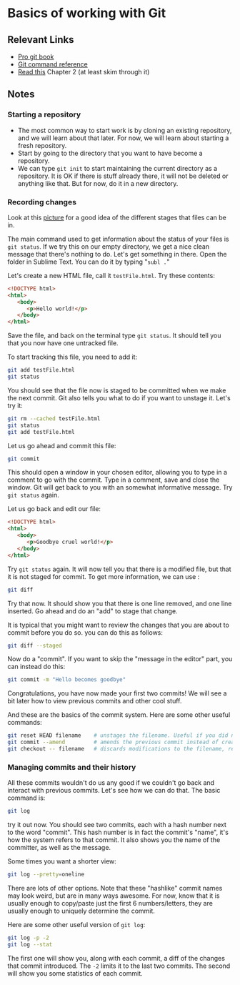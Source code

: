 # Basics of working with Git

## Relevant Links

- [Pro git book](http://git-scm.com/book/en/v2)
- [Git command reference](http://git-scm.com/docs)
- [Read this](http://git-scm.com/book/en/v2/Git-Basics-Getting-a-Git-Repository) Chapter 2 (at least skim through it)

## Notes

### Starting a repository

- The most common way to start work is by cloning an existing repository, and we will learn about that later. For now, we will learn about starting a fresh repository.
- Start by going to the directory that you want to have become a repository.
- We can type `git init` to start maintaining the current directory as a repository. It is OK if there is stuff already there, it will not be deleted or anything like that. But for now, do it in a new directory.

### Recording changes

Look at this [picture](http://git-scm.com/book/en/v2/Git-Basics-Recording-Changes-to-the-Repository) for a good idea of the different stages that files can be in.

The main command used to get information about the status of your files is `git status`. If we try this on our empty directory, we get a nice clean message that there's nothing to do. Let's get something in there. Open the folder in Sublime Text. You can do it by typing "`subl .`"

Let's create a new HTML file, call it `testFile.html`. Try these contents:

```html
<!DOCTYPE html>
<html>
   <body>
      <p>Hello world!</p>
   </body>
</html>
```

Save the file, and back on the terminal type `git status`. It should tell you that you now have one untracked file.

To start tracking this file, you need to add it:

```bash
git add testFile.html
git status
```

You should see that the file now is staged to be committed when we make the next commit. Git also tells you what to do if you want to unstage it. Let's try it:

```bash
git rm --cached testFile.html
git status
git add testFile.html
```

Let us go ahead and commit this file:

```bash
git commit
```

This should open a window in your chosen editor, allowing you to type in a comment to go with the commit. Type in a comment, save and close the window. Git will get back to you with an somewhat informative message. Try `git status` again.

Let us go back and edit our file:

```html
<!DOCTYPE html>
<html>
   <body>
      <p>Goodbye cruel world!</p>
   </body>
</html>
```

Try `git status` again. It will now tell you that there is a modified file, but that it is not staged for commit. To get more information, we can use :

```bash
git diff
```

Try that now. It should show you that there is one line removed, and one line inserted. Go ahead and do an "add" to stage that change.

It is typical that you might want to review the changes that you are about to commit before you do so. you can do this as follows:

```bash
git diff --staged
```

Now do a "commit". If you want to skip the "message in the editor" part, you can instead do this:

```bash
git commit -m "Hello becomes goodbye"
```

Congratulations, you have now made your first two commits! We will see a bit later how to view previous commits and other cool stuff.

And these are the basics of the commit system. Here are some other useful commands:

```bash
git reset HEAD filename    # unstages the filename. Useful if you did not mean to add that file to the changes
git commit --amend         # amends the previous commit instead of creating a new one
git checkout -- filename   # discards modifications to the filename, restoring it to its previous state. DANGEROUS! You lose all changes to the file.
```

### Managing commits and their history

All these commits wouldn't do us any good if we couldn't go back and interact with previous commits. Let's see how we can do that. The basic command is:

```bash
git log
```

try it out now. You should see two commits, each with a hash number next to the word "commit". This hash number is in fact the commit's "name", it's how the system refers to that commit. It also shows you the name of the committer, as well as the message.

Some times you want a shorter view:

```bash
git log --pretty=oneline
```

There are lots of other options. Note that these "hashlike" commit names may look weird, but are in many ways awesome. For now, know that it is usually enough to copy/paste just the first 6 numbers/letters, they are usually enough to uniquely determine the commit.

Here are some other useful version of `git log`:

```bash
git log -p -2
git log --stat
```

The first one will show you, along with each commit, a diff of the changes that commit introduced. The `-2` limits it to the last two commits. The second will show you some statistics of each commit.

